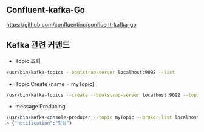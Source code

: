 
## Confluent-kafka-Go
https://github.com/confluentinc/confluent-kafka-go

## Kafka 관련 커맨드
* Topic 조회
```bash
/usr/bin/kafka-topics --bootstrap-server localhost:9092 --list
```

* Topic Create (name = myTopic)
```bash
/usr/bin/kafka-topics --create --bootstrap-server localhost:9092 --topic myTopic --partitions 1 --replication-factor 1
```

* message Producing
```bash
/usr/bin/kafka-console-producer --topic myTopic --broker-list localhost:9092
> {"notification":"알림"}
```
